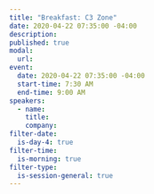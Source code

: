 ```yaml
---
title: "Breakfast: C3 Zone"
date: 2020-04-22 07:35:00 -04:00
description:
published: true 
modal:
  url:
event:
  date: 2020-04-22 07:35:00 -04:00
  start-time: 7:30 AM
  end-time: 9:00 AM
speakers:
  - name:
    title:
    company:
filter-date:
  is-day-4: true
filter-time:
  is-morning: true
filter-type:
  is-session-general: true
---
```

